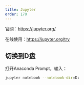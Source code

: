 ```yaml
---
title: Jupyter
order: 170
---
```


官网：<https://jupyter.org/>

在线使用：<https://jupyter.org/try>

## 切换到D盘

打开Anaconda Prompt，输入：

```bash
jupyter notebook --notebook-dir=D:
```

